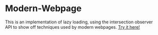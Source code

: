 # Modern-Webpage

This is an implementation of lazy loading, using the intersection observer API to show off techniques used by modern webpages. [Try it here!](https://composedevelopment.github.io/Modern-Webpage/)
